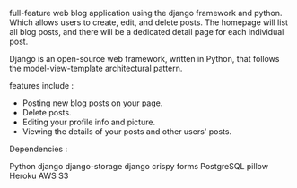 full-feature web blog application using the django framework and python. Which allows users to create, edit, and delete posts. The homepage will list all blog posts, and there will be a dedicated detail page for each individual post.

Django is an open-source web framework, written in Python, that follows the model-view-template architectural pattern.

features include :

- Posting new blog posts on your page.
- Delete posts. 
- Editing your profile info and picture. 
- Viewing the details of your posts and other users' posts.

Dependencies :

Python
django
django-storage
django crispy forms
PostgreSQL
pillow
Heroku
AWS S3
